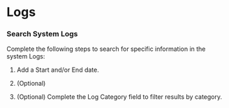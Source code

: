 # Logs

### Search System Logs

Complete the following steps to search for specific information in the system Logs:

1. Add a Start and/or End date.

1. (Optional) 

1. (Optional) Complete the Log Category field to filter results by category.